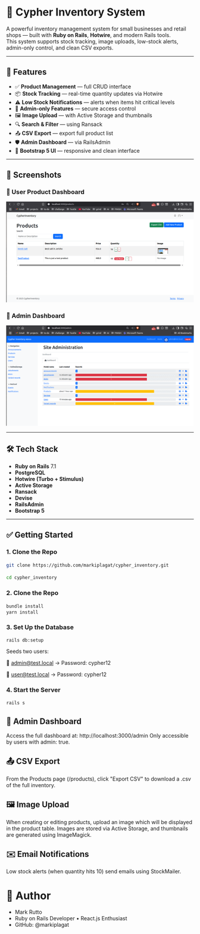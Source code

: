 # 🧾 Cypher Inventory System

A powerful inventory management system for small businesses and retail shops — built with **Ruby on Rails**, **Hotwire**, and modern Rails tools.  
This system supports stock tracking, image uploads, low-stock alerts, admin-only control, and clean CSV exports.

---

## 🚀 Features

- ✅ **Product Management** — full CRUD interface
- 📦 **Stock Tracking** — real-time quantity updates via Hotwire
- ⚠️ **Low Stock Notifications** — alerts when items hit critical levels
- 🔐 **Admin-only Features** — secure access control
- 🖼️ **Image Upload** — with Active Storage and thumbnails
- 🔍 **Search & Filter** — using Ransack
- 📤 **CSV Export** — export full product list
- 🛡️ **Admin Dashboard** — via RailsAdmin
- 🎨 **Bootstrap 5 UI** — responsive and clean interface

---

## 📸 Screenshots

### 🧑 User Product Dashboard
![User Product Dashboard](./app/assets/images/user-dash.png)

### 👑 Admin Dashboard
![Admin Dashboard](./app/assets/images/admin-dash.png)



---

## 🛠️ Tech Stack

- **Ruby on Rails** 7.1
- **PostgreSQL**
- **Hotwire (Turbo + Stimulus)**
- **Active Storage**
- **Ransack**
- **Devise**
- **RailsAdmin**
- **Bootstrap 5**

---

## ✅ Getting Started

### 1. Clone the Repo

```bash
git clone https://github.com/markiplagat/cypher_inventory.git

cd cypher_inventory
```

### 2. Clone the Repo

``` 
bundle install
yarn install
```
### 3. Set Up the Database

```
rails db:setup
```

Seeds two users:

👑 admin@test.local -> Password: cypher12

🙋 user@test.local -> Password: cypher12

### 4. Start the Server
```
rails s
```

## 🔐 Admin Dashboard
Access the full dashboard at:
http://localhost:3000/admin
Only accessible by users with admin: true.

## 📤 CSV Export
From the Products page (/products), click "Export CSV" to download a .csv of the full inventory.

## 🖼️ Image Upload
When creating or editing products, upload an image which will be displayed in the product table.
Images are stored via Active Storage, and thumbnails are generated using ImageMagick.

## ✉️ Email Notifications
Low stock alerts (when quantity hits 10) send emails using StockMailer.


# 🙋 Author
- Mark Rutto
- Ruby on Rails Developer • React.js Enthusiast
- GitHub: @markiplagat
